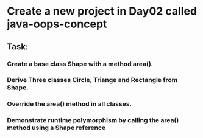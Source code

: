 # Create a new project in Day02 called java-oops-concept

## Task:

### Create a base class Shape with a method area().
### Derive Three classes Circle, Triange and Rectangle from Shape. 
### Override the area() method in all classes.
### Demonstrate runtime polymorphism by calling the area() method using a Shape reference 
